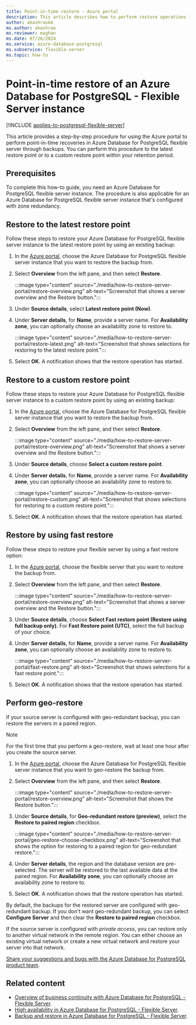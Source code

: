 ```yaml
---
title: Point-in-time restore - Azure portal
description: This article describes how to perform restore operations in Azure Database for PostgreSQL - Flexible Server through the Azure portal.
author: akashraokm
ms.author: akashrao
ms.reviewer: maghan
ms.date: 07/26/2024
ms.service: azure-database-postgresql
ms.subservice: flexible-server
ms.topic: how-to
---
```


# Point-in-time restore of an Azure Database for PostgreSQL - Flexible Server instance

[!INCLUDE [applies-to-postgresql-flexible-server](~/reusable-content/ce-skilling/azure/includes/postgresql/includes/applies-to-postgresql-flexible-server.md)]

This article provides a step-by-step procedure for using the Azure portal to perform point-in-time recoveries in Azure Database for PostgreSQL flexible server through backups. You can perform this procedure to the latest restore point or to a custom restore point within your retention period.

## Prerequisites

To complete this how-to guide, you need an Azure Database for PostgreSQL flexible server instance. The procedure is also applicable for an Azure Database for PostgreSQL flexible server instance that's configured with zone redundancy.

## Restore to the latest restore point

Follow these steps to restore your Azure Database for PostgreSQL flexible server instance to the latest restore point by using an existing backup:

1. In the [Azure portal](https://portal.azure.com/), choose the Azure Database for PostgreSQL flexible server instance that you want to restore the backup from.

2. Select **Overview** from the left pane, and then select **Restore**.
   
   :::image type="content" source="./media/how-to-restore-server-portal/restore-overview.png" alt-text="Screenshot that shows a server overview and the Restore button.":::

3. Under **Source details**, select **Latest restore point (Now)**. 

4. Under **Server details**, for **Name**, provide a server name. For **Availability zone**, you can optionally choose an availability zone to restore to.
   
   :::image type="content" source="./media/how-to-restore-server-portal/restore-latest.png" alt-text="Screenshot that shows selections for restoring to the latest restore point.":::

5. Select **OK**. A notification shows that the restore operation has started.

## Restore to a custom restore point

Follow these steps to restore your Azure Database for PostgreSQL flexible server instance to a custom restore point by using an existing backup:

1. In the [Azure portal](https://portal.azure.com/), choose the Azure Database for PostgreSQL flexible server instance that you want to restore the backup from.

2. Select **Overview** from the left pane, and then select **Restore**.
 
   :::image type="content" source="./media/how-to-restore-server-portal/restore-overview.png" alt-text="Screenshot that shows a server overview and the Restore button.":::
    
4. Under **Source details**, choose **Select a custom restore point**.

5. Under **Server details**, for **Name**, provide a server name. For **Availability zone**, you can optionally choose an availability zone to restore to.
   
   :::image type="content" source="./media/how-to-restore-server-portal/restore-custom.png" alt-text="Screenshot that shows selections for restoring to a custom restore point.":::
 
6.  Select  **OK**. A notification shows that the restore operation has started.

## Restore by using fast restore

Follow these steps to restore your flexible server by using a fast restore option:

1. In the [Azure portal](https://portal.azure.com/), choose the flexible server that you want to restore the backup from.

2. Select **Overview** from the left pane, and then select **Restore**.
   
   :::image type="content" source="./media/how-to-restore-server-portal/restore-overview.png" alt-text="Screenshot that shows a server overview and the Restore button.":::
    
4. Under **Source details**, choose **Select Fast restore point (Restore using full backup only)**. For **Fast Restore point (UTC)**, select the full backup of your choice.

5. Under **Server details**, for **Name**, provide a server name. For **Availability zone**, you can optionally choose an availability zone to restore to.
   
   :::image type="content" source="./media/how-to-restore-server-portal/fast-restore.png" alt-text="Screenshot that shows selections for a fast restore point.":::
 
6. Select **OK**. A notification shows that the restore operation has started.

## Perform geo-restore

If your source server is configured with geo-redundant backup, you can restore the servers in a paired region. 

> [!NOTE]
> For the first time that you perform a geo-restore, wait at least one hour after you create the source server.

1. In the [Azure portal](https://portal.azure.com/), choose the Azure Database for PostgreSQL flexible server instance that you want to geo-restore the backup from.

2. Select **Overview** from the left pane, and then select **Restore**.
 
   :::image type="content" source="./media/how-to-restore-server-portal/restore-overview.png" alt-text="Screenshot that shows the Restore button.":::

3. Under **Source details**, for **Geo-redundant restore (preview)**, select the **Restore to paired region** checkbox. 
 
   :::image type="content" source="./media/how-to-restore-server-portal/geo-restore-choose-checkbox.png" alt-text="Screenshot that shows the option for restoring to a paired region for geo-redundant restore.":::
 
4. Under **Server details**, the region and the database version are pre-selected. The server will be restored to the last available data at the paired region. For **Availability zone**, you can optionally choose an availability zone to restore to.

5. Select **OK**. A notification shows that the restore operation has started.

By default, the backups for the restored server are configured with geo-redundant backup. If you don't want geo-redundant backup, you can select **Configure Server** and then clear the **Restore to paired region** checkbox.

If the source server is configured with *private access*, you can restore only to another virtual network in the remote region. You can either choose an existing virtual network or create a new virtual network and restore your server into that network.  

[Share your suggestions and bugs with the Azure Database for PostgreSQL product team](https://aka.ms/pgfeedback).

## Related content

- [Overview of business continuity with Azure Database for PostgreSQL - Flexible Server](concepts-business-continuity.md).
- [High availability in Azure Database for PostgreSQL - Flexible Server](/azure/reliability/reliability-postgresql-flexible-server).
- [Backup and restore in Azure Database for PostgreSQL - Flexible Server](concepts-backup-restore.md).
